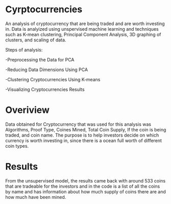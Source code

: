 # Cyrptocurrencies

An analysis of cryptocurrency that are being traded and are worth investing in. Data is analyized using unspervised machine learning and techniques such as K-mean clustering, Principal Component Analysis, 3D graphing of clusters, and scaling of data. 

Steps of analysis:

-Preprocessing the Data for PCA

-Reducing Data Dimensions Using PCA

-Clustering Cryptocurrencies Using K-means

-Visualizing Cryptocurrencies Results
# Overiview

Data obtained for Cryptocurrency that was used for this analysis was Algorithms, Proof Type, Coines Mined, Total Coin Supply, If the coin is being traded, and coin name. The purpose is to help investors decide on which currency is worth investing in, since there is a ocean full worth of different coin types.

# Results

From the unsupervised model, the results came back with around 533 coins that are tradeable for the investors and in the code is a list of all the coins by name and has information about how much supply of coins there are and how much have been mined.



